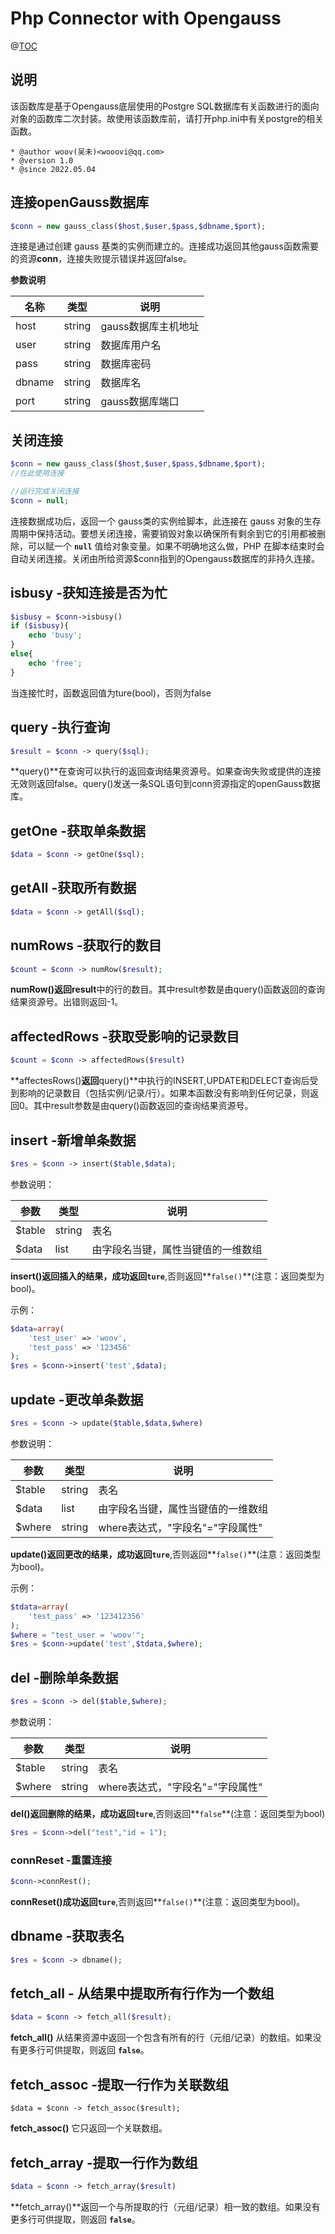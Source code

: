 # Php Connector with Opengauss

@[TOC]()

## 说明

该函数库是基于Opengauss底层使用的Postgre SQL数据库有关函数进行的面向对象的函数库二次封装。故使用该函数库前，请打开php.ini中有关postgre的相关函数。

```
* @author woov(吴未)<wooovi@qq.com> 
* @version 1.0
* @since 2022.05.04
```

##  连接openGauss数据库

```php
$conn = new gauss_class($host,$user,$pass,$dbname,$port);
```

连接是通过创建 gauss 基类的实例而建立的。连接成功返回其他gauss函数需要的资源**conn**，连接失败提示错误并返回false。

**参数说明**

| 名称   | 类型   | 说明                |
| ------ | ------ | ------------------- |
| host   | string | gauss数据库主机地址 |
| user   | string | 数据库用户名        |
| pass   | string | 数据库密码          |
| dbname | string | 数据库名            |
| port   | string | gauss数据库端口     |

## 关闭连接

```php
$conn = new gauss_class($host,$user,$pass,$dbname,$port);
//在此使用连接

//运行完成关闭连接
$conn = null;
```

连接数据成功后，返回一个 gauss类的实例给脚本，此连接在 gauss 对象的生存周期中保持活动。要想关闭连接，需要销毁对象以确保所有剩余到它的引用都被删除，可以赋一个 **`null`** 值给对象变量。如果不明确地这么做，PHP 在脚本结束时会自动关闭连接。关闭由所给资源$conn指到的Opengauss数据库的非持久连接。

## isbusy -获知连接是否为忙

```php
$isbusy = $conn->isbusy()
if ($isbusy){
    echo 'busy';
}
else{
    echo 'free';
}
```

当连接忙时，函数返回值为ture(bool)，否则为false

## query -执行查询

```php
$result = $conn -> query($sql);
```

**query()**在查询可以执行的返回查询结果资源号。如果查询失败或提供的连接无效则返回false。query()发送一条SQL语句到conn资源指定的openGauss数据库。

## getOne -获取单条数据

```php
$data = $conn -> getOne($sql);
```

## getAll -获取所有数据

```php
$data = $conn -> getAll($sql);
```

## numRows -获取行的数目

```php
$count = $conn -> numRow($result);
```

**numRow()**返回**result**中的行的数目。其中result参数是由query()函数返回的查询结果资源号。出错则返回-1。

## affectedRows -获取受影响的记录数目

```php
$count = $conn -> affectedRows($result)
```

**affectesRows()**返回**query()**中执行的INSERT,UPDATE和DELECT查询后受到影响的记录数目（包括实例/记录/行）。如果本函数没有影响到任何记录，则返回0。其中result参数是由query()函数返回的查询结果资源号。

## insert -新增单条数据

```php
$res = $conn -> insert($table,$data);
```

参数说明：

| 参数   | 类型   | 说明                               |
| ------ | ------ | ---------------------------------- |
| $table | string | 表名                               |
| $data  | list   | 由字段名当键，属性当键值的一维数组 |

**insert()**返回插入的结果，成功返回**`ture`**,否则返回**`false()`**(注意：返回类型为bool)。

示例：

```php
$data=array(
    'test_user' => 'woov',
    'test_pass' => '123456'
);
$res = $conn->insert('test',$data);
```

## update -更改单条数据

```php
$res = $conn -> update($table,$data,$where)
```

参数说明：

| 参数   | 类型   | 说明                               |
| ------ | ------ | ---------------------------------- |
| $table | string | 表名                               |
| $data  | list   | 由字段名当键，属性当键值的一维数组 |
| $where | string | where表达式，"字段名"="字段属性"   |

**update()**返回更改的结果，成功返回**`ture`**,否则返回**`false()`**(注意：返回类型为bool)。

示例：

```php
$tdata=array(
    'test_pass' => '123412356'
);
$where = "test_user = 'woov'";
$res = $conn->update('test',$tdata,$where);
```

## del -删除单条数据

```php
$res = $conn -> del($table,$where);
```

参数说明：

| 参数   | 类型   | 说明                             |
| ------ | ------ | -------------------------------- |
| $table | string | 表名                             |
| $where | string | where表达式，"字段名"="字段属性" |

**del()**返回删除的结果，成功返回**`ture`**,否则返回**`false`**(注意：返回类型为bool)

```php
$res = $conn->del("test","id = 1");
```

### connReset -重置连接

```php
$conn->connRest();
```

**connReset()**成功返回**`ture`**,否则返回**`false()`**(注意：返回类型为bool)。

## dbname -获取表名

```php
$res = $conn -> dbname();
```



## fetch_all - 从结果中提取所有行作为一个数组

```php
$data = $conn -> fetch_all($result);
```

**fetch_all()** 从结果资源中返回一个包含有所有的行（元组/记录）的数组。如果没有更多行可供提取，则返回 **`false`**。

## fetch_assoc -提取一行作为关联数组

```ph
$data = $conn -> fetch_assoc($result);
```

**fetch_assoc()** 它只返回一个关联数组。

## fetch_array  -提取一行作为数组

```php
$data = $conn -> fetch_array($result)
```

**fetch_array()**返回一个与所提取的行（元组/记录）相一致的数组。如果没有更多行可供提取，则返回 **`false`**。
